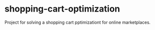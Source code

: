 # shopping-cart-optimization
Project for solving a shopping cart pptimizationt for online marketplaces.
